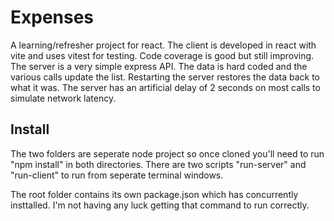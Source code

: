 # Expenses
A learning/refresher project for react.  The client is developed in react with vite and uses vitest for testing.  Code coverage is good but still improving.  The server is a very simple express API.  The data is hard coded and the various calls update the list.  Restarting the server restores the data back to what it was.  The server has an artificial delay of 2 seconds on most calls to simulate network latency.

## Install
The two folders are seperate node project so once cloned you'll need to run "npm install" in both directories.  There are two scripts "run-server" and "run-client" to run from seperate terminal windows.  

The root folder contains its own package.json which has concurrently insttalled.  I'm not having any luck getting that command to run correctly.



